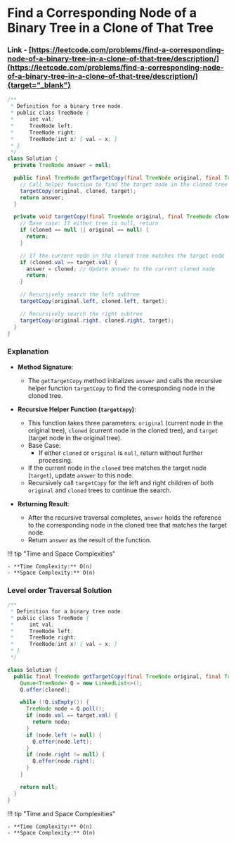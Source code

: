 # Find a Corresponding Node of a Binary Tree in a Clone of That Tree

### Link - [https://leetcode.com/problems/find-a-corresponding-node-of-a-binary-tree-in-a-clone-of-that-tree/description/](https://leetcode.com/problems/find-a-corresponding-node-of-a-binary-tree-in-a-clone-of-that-tree/description/){target="_blank"}

```java
/**
 * Definition for a binary tree node.
 * public class TreeNode {
 *     int val;
 *     TreeNode left;
 *     TreeNode right;
 *     TreeNode(int x) { val = x; }
 * }
 */
class Solution {
  private TreeNode answer = null;

  public final TreeNode getTargetCopy(final TreeNode original, final TreeNode cloned, final TreeNode target) {
    // Call helper function to find the target node in the cloned tree
    targetCopy(original, cloned, target);
    return answer;
  }

  private void targetCopy(final TreeNode original, final TreeNode cloned, final TreeNode target) {
    // Base case: If either tree is null, return
    if (cloned == null || original == null) {
      return;
    }

    // If the current node in the cloned tree matches the target node
    if (cloned.val == target.val) {
      answer = cloned; // Update answer to the current cloned node
      return;
    }

    // Recursively search the left subtree
    targetCopy(original.left, cloned.left, target);

    // Recursively search the right subtree
    targetCopy(original.right, cloned.right, target);
  }
}
```

### Explanation

* **Method Signature**:
    * The `getTargetCopy` method initializes `answer` and calls the recursive helper function `targetCopy` to find the corresponding node in the cloned tree.

* **Recursive Helper Function (`targetCopy`)**:
    * This function takes three parameters: `original` (current node in the original tree), `cloned` (current node in the cloned tree), and `target` (target node in the original tree).
    * Base Case:
        * If either `cloned` or `original` is `null`, return without further processing.
    * If the current node in the `cloned` tree matches the target node (`target`), update `answer` to this node.
    * Recursively call `targetCopy` for the left and right children of both `original` and `cloned` trees to continue the search.

* **Returning Result**:
    * After the recursive traversal completes, `answer` holds the reference to the corresponding node in the cloned tree that matches the target node.
    * Return `answer` as the result of the function.

!!! tip "Time and Space Complexities"

    - **Time Complexity:** O(n)
    - **Space Complexity:** O(n)

### Level order Traversal Solution

```java
/**
 * Definition for a binary tree node.
 * public class TreeNode {
 *     int val;
 *     TreeNode left;
 *     TreeNode right;
 *     TreeNode(int x) { val = x; }
 * }
 */

class Solution {
  public final TreeNode getTargetCopy(final TreeNode original, final TreeNode cloned, final TreeNode target) {
    Queue<TreeNode> Q = new LinkedList<>();
    Q.offer(cloned);

    while (!Q.isEmpty()) {
      TreeNode node = Q.poll();
      if (node.val == target.val) {
        return node;
      }
      if (node.left != null) {
        Q.offer(node.left);
      }
      if (node.right != null) {
        Q.offer(node.right);
      }
    }

    return null;
  }
}
```

!!! tip "Time and Space Complexities"

    - **Time Complexity:** O(n)
    - **Space Complexity:** O(n)

